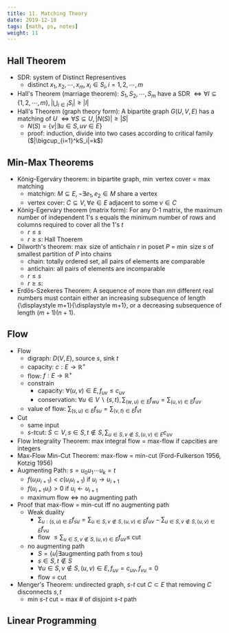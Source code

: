 ```yaml
---
title: 11. Matching Theory
date: 2019-12-18
tags: [math, ps, notes]
weight: 11
---
```


## Hall Theorem

* SDR: system of Distinct Representives
  * distinct $x_1,x_2,\cdots,x_m,x_i\in S_i,i=1,2,\cdots,m$
* Hall's Theorem (marriage theorem): $S_1,S_2,\cdots,S_m$ have a SDR $\iff \forall I\subseteq\{1,2,\cdots,m\},|\bigcup_{i\in I}S_i|\geq|I|$
* Hall's Theorem (graph theory form): A bipartite graph $G(U,V,E)$ has a matching of $U$ $\iff\forall S\subseteq U,|N(S)|\geq|S|$
  * $N(S)=\{v|\exists u\in S,uv\in E\}$
  * proof: induction, divide into two cases according to critical family ($|\bigcup_{i=1}^kS_i|=k$)

## Min-Max Theorems

* König-Egerváry theorem: in bipartite graph, $\min$ vertex cover = $\max$ matching
  * matchign: $M\subseteq E,\neg\exists e_1,e_2\in M$ share a vertex
  * vertex cover: $C\subseteq V,\forall e\in E$ adjacent to some $v\in C$
* König-Egerváry theorem (matrix form): For any 0-1 matrix, the maximum number of independent 1's $s$ equals the minimum number of rows and columns required to cover all the 1's $t$
  * $r\leq s$
  * $r\geq s$: Hall Thoerem
* Dilworth's theorem: $\max$ size of antichain $r$ in poset $P$ $=$ $\min$ size $s$ of smallest partition of $P$ into chains
  * chain: totally ordered set, all pairs of elements are comparable
  * antichain: all pairs of elements are incomparable
  * $r\leq s$
  * $r\geq s$: 
* Erdős-Szekeres Theorem: A sequence of more than $mn$ different real numbers must contain either an increasing subsequence of length {\displaystyle m+1}{\displaystyle m+1}, or a decreasing subsequence of length $(m+1)(n+1)$.

## Flow

* Flow
  * digraph: $D(V,E)$, source $s$, sink $t$
  * capacity: $c:E\rightarrow\mathbb{R}^+$
  * flow: $f:E\rightarrow\mathbb{R}^+$
  * constrain
    * capacity: $\forall(u,v)\in E,f_{uv}\leq c_{uv}$
    * conservation: $\forall u\in V\backslash\{s,t\},\sum_{(w,u)\in E}f_{wu}=\sum_{(u,v)\in E}f_{uv}$
  * value of flow: $\sum_{(s,u)\in E}f_{su}=\sum_{(v,t)\in E}f_{vt}$
* Cut
  * same input
  * $s$-$t$cut: $S\subset V,s\in S,t\notin S,\sum_{u\in S,v\notin S,(u,v)\in E}c_{uv}$
* Flow Integrality Theorem: max integral flow = max-flow if capcities are integers
* Max-Flow Min-Cut Theorem: max-flow = min-cut (Ford-Fulkerson 1956, Kotzig 1956)
* Augmenting Path: $s=u_0u_1\cdots u_k=t$
  * $f(u_iu_{i+1})<c(u_iu_{i+1})$ if $u_i\rightarrow u_{i+1}$
  * $f(u_{i+1}u_i)>0$ if $u_i\leftarrow u_{i+1}$
  * maximum flow $\iff$ no augmenting path
* Proof that max-flow = min-cut iff no augmenting path
  * Weak duality
    * $\sum_{u:(s,u)\in E}f_{su}=\sum_{u\in S,v\notin S,(u,v)\in E}f_{uv}-\sum_{u\in S,v\notin S,(u,v)\in E}f_{vu}$
    * flow $\leq \sum_{u\in S,v\notin S,(u,v)\in E}f_{uv}\leq$ cut
  * no augmenting path
    * $S=\{u|\exists \text{augmenting path from } s \text{ to} u\}$
    * $s\in S,t\notin S$
    * $\forall u\in S,v\notin S,(u,v)\in E,f_{uv}=c_{uv},f_{vu}=0$
    * flow = cut
* Menger's Theorem: undirected graph, $s$-$t$ cut $C\subset E$ that removing $C$ disconnects $s,t$
  * min $s$-$t$ cut = max # of disjoint $s$-$t$ path

## Linear Programming